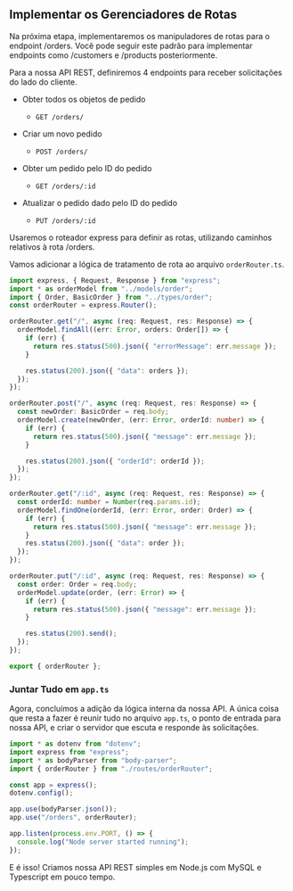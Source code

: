 ## Implementar os Gerenciadores de Rotas

Na próxima etapa, implementaremos os manipuladores de rotas para o endpoint /orders. Você pode seguir este padrão para implementar endpoints como /customers e /products posteriormente.

Para a nossa API REST, definiremos 4 endpoints para receber solicitações do lado do cliente.

- Obter todos os objetos de pedido
  - `GET /orders/`
  
- Criar um novo pedido
  - `POST /orders/`

- Obter um pedido pelo ID do pedido
  - `GET /orders/:id`

- Atualizar o pedido dado pelo ID do pedido
  - `PUT /orders/:id`

Usaremos o roteador express para definir as rotas, utilizando caminhos relativos à rota /orders.

Vamos adicionar a lógica de tratamento de rota ao arquivo `orderRouter.ts`.

```typescript
import express, { Request, Response } from "express";
import * as orderModel from "../models/order";
import { Order, BasicOrder } from "../types/order";
const orderRouter = express.Router();

orderRouter.get("/", async (req: Request, res: Response) => {
  orderModel.findAll((err: Error, orders: Order[]) => {
    if (err) {
      return res.status(500).json({ "errorMessage": err.message });
    }

    res.status(200).json({ "data": orders });
  });
});

orderRouter.post("/", async (req: Request, res: Response) => {
  const newOrder: BasicOrder = req.body;
  orderModel.create(newOrder, (err: Error, orderId: number) => {
    if (err) {
      return res.status(500).json({ "message": err.message });
    }

    res.status(200).json({ "orderId": orderId });
  });
});

orderRouter.get("/:id", async (req: Request, res: Response) => {
  const orderId: number = Number(req.params.id);
  orderModel.findOne(orderId, (err: Error, order: Order) => {
    if (err) {
      return res.status(500).json({ "message": err.message });
    }
    res.status(200).json({ "data": order });
  });
});

orderRouter.put("/:id", async (req: Request, res: Response) => {
  const order: Order = req.body;
  orderModel.update(order, (err: Error) => {
    if (err) {
      return res.status(500).json({ "message": err.message });
    }

    res.status(200).send();
  });
});

export { orderRouter };
```

### Juntar Tudo em `app.ts`

Agora, concluímos a adição da lógica interna da nossa API. A única coisa que resta a fazer é reunir tudo no arquivo `app.ts`, o ponto de entrada para nossa API, e criar o servidor que escuta e responde às solicitações.

```typescript
import * as dotenv from "dotenv";
import express from "express";
import * as bodyParser from "body-parser";
import { orderRouter } from "./routes/orderRouter";

const app = express();
dotenv.config();

app.use(bodyParser.json());
app.use("/orders", orderRouter);

app.listen(process.env.PORT, () => {
  console.log("Node server started running");
});
```

E é isso! Criamos nossa API REST simples em Node.js com MySQL e Typescript em pouco tempo.
